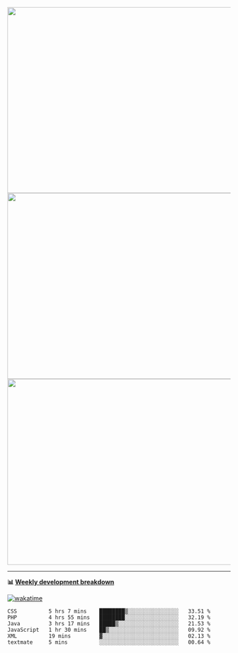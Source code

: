 <p float="left" align="middle"><img src="https://user-images.githubusercontent.com/56089155/195064669-12bd89bb-53c9-44b1-9fd8-993f93f585e1.png" width="600px" height="420px">
<img src="https://user-images.githubusercontent.com/56089155/195064706-c37aa3c8-f669-46c9-abba-1eadcbb910c5.png" width="600px" height="420px">
<img src="https://user-images.githubusercontent.com/56089155/195064753-0de674c7-4fc7-4831-a8a5-402e19cc77be.png" width="600px" height="420px"></p>

<hr />

**📊 [Weekly development breakdown](https://wakatime.com/@Ari24)**

[![wakatime](https://wakatime.com/badge/user/ca34c016-707f-4382-84cf-1823913a1423.svg)](https://wakatime.com/@ca34c016-707f-4382-84cf-1823913a1423)

<!--START_SECTION:waka-->

```text
CSS          5 hrs 7 mins    ████████▒░░░░░░░░░░░░░░░░   33.51 %
PHP          4 hrs 55 mins   ████████░░░░░░░░░░░░░░░░░   32.19 %
Java         3 hrs 17 mins   █████▒░░░░░░░░░░░░░░░░░░░   21.53 %
JavaScript   1 hr 30 mins    ██▒░░░░░░░░░░░░░░░░░░░░░░   09.92 %
XML          19 mins         ▓░░░░░░░░░░░░░░░░░░░░░░░░   02.13 %
textmate     5 mins          ░░░░░░░░░░░░░░░░░░░░░░░░░   00.64 %
```

<!--END_SECTION:waka-->
